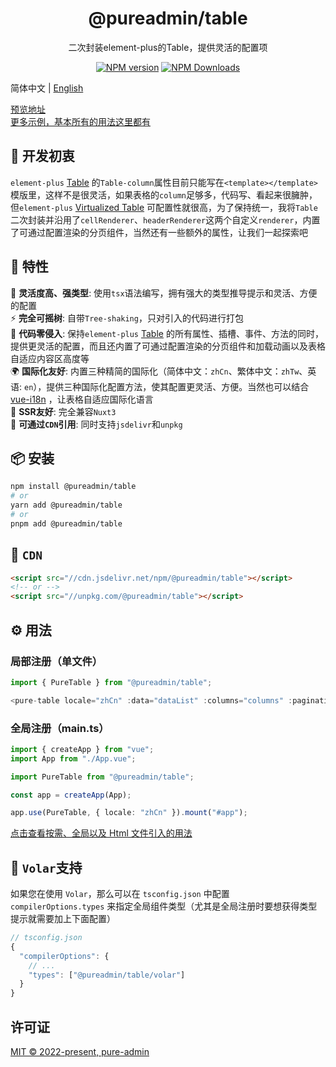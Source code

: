 <h1 align="center">@pureadmin/table</h1>
<p align="center">二次封装element-plus的Table，提供灵活的配置项</p>

<p align="center">
<a href="https://www.npmjs.com/package/@pureadmin/table" target="__blank"><img src="https://img.shields.io/npm/v/@pureadmin/table?color=a1b858&label=" alt="NPM version"></a>
<a href="https://www.npmjs.com/package/@pureadmin/table" target="__blank"><img alt="NPM Downloads" src="https://img.shields.io/npm/dm/@pureadmin/table?color=50a36f&label="></a>
</p>

简体中文 | [English](./README.en-US.md)

[预览地址](https://pure-admin.github.io/pure-admin-table/)  
[更多示例，基本所有的用法这里都有](https://yiming_chang.gitee.io/vue-pure-admin/#/pure-table/index?username=sso&roles=admin&accessToken=eyJhbGciOiJIUzUxMiJ9.admin)

## 🤔 开发初衷

`element-plus` [Table](https://element-plus.org/zh-CN/component/table.html#table-column-%E5%B1%9E%E6%80%A7) 的`Table-column`属性目前只能写在`<template></template>`模版里，这样不是很灵活，如果表格的`column`足够多，代码写、看起来很臃肿，但`element-plus` [Virtualized Table](https://element-plus.org/zh-CN/component/table-v2.html) 可配置性就很高，为了保持统一，我将`Table`二次封装并沿用了`cellRenderer`、`headerRenderer`这两个自定义`renderer`，内置了可通过配置渲染的分页组件，当然还有一些额外的属性，让我们一起探索吧

## 🚀 特性

🦾 **灵活度高、强类型**: 使用`tsx`语法编写，拥有强大的类型推导提示和灵活、方便的配置  
⚡ **完全可摇树**: 自带`Tree-shaking`，只对引入的代码进行打包  
🫶 **代码零侵入**: 保持`element-plus` [Table](https://element-plus.org/zh-CN/component/table.html) 的所有属性、插槽、事件、方法的同时，提供更灵活的配置，而且还内置了可通过配置渲染的分页组件和加载动画以及表格自适应内容区高度等  
🌍 **国际化友好**: 内置三种精简的国际化（简体中文：`zhCn`、繁体中文：`zhTw`、英语: `en`），提供三种国际化配置方法，使其配置更灵活、方便。当然也可以结合 [vue-i18n](https://vue-i18n.intlify.dev/) ，让表格自适应国际化语言  
💚 **SSR友好**: 完全兼容`Nuxt3`  
📡 **可通过`CDN`引用**: 同时支持`jsdelivr`和`unpkg`

## 📦 安装

```bash
npm install @pureadmin/table
# or
yarn add @pureadmin/table
# or
pnpm add @pureadmin/table
```

## 📡 `CDN`

```html
<script src="//cdn.jsdelivr.net/npm/@pureadmin/table"></script>
<!-- or -->
<script src="//unpkg.com/@pureadmin/table"></script>
```

## ⚙️ 用法

### 局部注册（单文件）

```ts
import { PureTable } from "@pureadmin/table";

<pure-table locale="zhCn" :data="dataList" :columns="columns" :pagination="pagination"></pure-table>
```

### 全局注册（main.ts）

```ts
import { createApp } from "vue";
import App from "./App.vue";

import PureTable from "@pureadmin/table";

const app = createApp(App);

app.use(PureTable, { locale: "zhCn" }).mount("#app");
```

[点击查看按需、全局以及 Html 文件引入的用法](https://github.com/pure-admin/pure-admin-table/tree/main/playgrounds)

## 🔮 `Volar`支持

如果您在使用 `Volar`，那么可以在 `tsconfig.json` 中配置 `compilerOptions.types` 来指定全局组件类型（尤其是全局注册时要想获得类型提示就需要加上下面配置）

```js
// tsconfig.json
{
  "compilerOptions": {
    // ...
    "types": ["@pureadmin/table/volar"]
  }
}
```

## 许可证

[MIT © 2022-present, pure-admin](./LICENSE)

